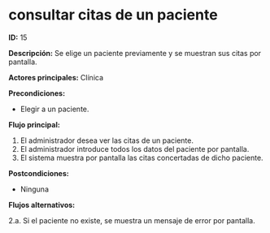 # consultar citas de un paciente

**ID:** 15

**Descripción:** Se elige un paciente previamente y se muestran sus citas por pantalla.

**Actores principales:** Clínica

**Precondiciones:**
* Elegir a un paciente.

**Flujo principal:**
1. El administrador desea ver las citas de un paciente.
2. El administrador introduce todos los datos del paciente por pantalla.
3. El sistema muestra por pantalla las citas concertadas de dicho paciente.

**Postcondiciones:**

* Ninguna

**Flujos alternativos:**

2.a. Si el paciente no existe, se muestra un mensaje de error por pantalla.
